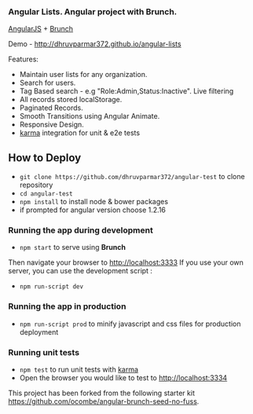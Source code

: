 ### Angular Lists. Angular project with Brunch.

[AngularJS](http://angularjs.org) + [Brunch](http://brunch.io)

Demo - http://dhruvparmar372.github.io/angular-lists

Features:
* Maintain user lists for any organization.
* Search for users.
* Tag Based search - e.g "Role:Admin,Status:Inactive". Live filtering
* All records stored localStorage.  
* Paginated Records.
* Smooth Transitions using Angular Animate.
* Responsive Design.
* [karma](http://karma-runner.github.io) integration for unit & e2e tests


## How to Deploy

* `git clone https://github.com/dhruvparmar372/angular-test` to clone repository
* `cd angular-test`
* `npm install` to install node & bower packages
* if prompted for angular version choose 1.2.16

### Running the app during development

* `npm start` to serve using **Brunch**

Then navigate your browser to [http://localhost:3333](http://localhost:3333)
If you use your own server, you can use the development script :

* `npm run-script dev`

### Running the app in production

* `npm run-script prod` to minify javascript and css files for production deployment


### Running unit tests

* `npm test` to run unit tests with [karma](http://karma-runner.github.io)
* Open the browser you would like to test to [http://localhost:3334](http://localhost:3334)


This project has been forked from the following starter kit https://github.com/ocombe/angular-brunch-seed-no-fuss.
